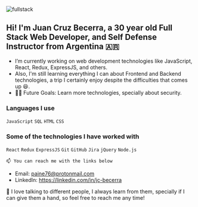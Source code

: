 ![fullstack](https://ibb.co/mCnf96r)

## Hi! I'm Juan Cruz Becerra, a 30 year old Full Stack Web Developer, and Self Defense Instructor from Argentina 🇦🇷

* I’m currently working on web development technologies like JavaScript, React, Redux, ExpressJS, and others.
* Also, I'm still learning everything I can about Frontend and Backend technologies, a trip I certainly enjoy despite the difficulties that comes up 😆.
* 💪🏼 Future Goals: Learn more technologies, specially about security.

### Languages I use

```JavaScript```  ```SQL```  ```HTML```  ```CSS```

### Some of the technologies I have worked with

 ```React```  ```Redux``` ```ExpressJS``` ```Git```  ```GitHub```  ```Jira```  ```jQuery```  ```Node.js```  

    📫 You can reach me with the links below

* Email: paine76@protonmail.com
* LinkedIn: https://linkedin.com/in/jc-becerra


:muscle: I love talking to different people, I always learn from them, specially if I can give them a hand, so feel free to reach me any time!

